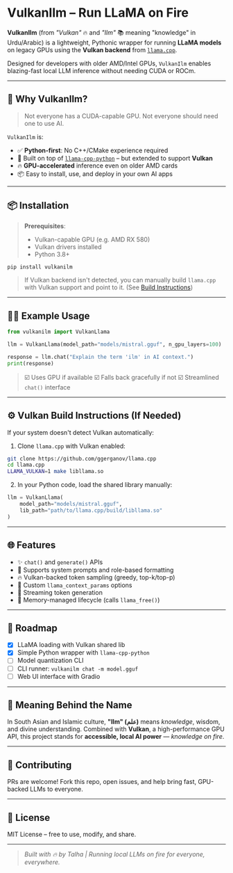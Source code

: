 # VulkanIlm – Run LLaMA on Fire

**VulkanIlm** (from _"Vulkan"_ 🔥 and _"Ilm"_ 📚 meaning "knowledge" in Urdu/Arabic) is a lightweight, Pythonic wrapper for running **LLaMA models** on legacy GPUs using the **Vulkan backend** from [`llama.cpp`](https://github.com/ggerganov/llama.cpp).

Designed for developers with older AMD/Intel GPUs, `VulkanIlm` enables blazing-fast local LLM inference without needing CUDA or ROCm.

---

## 🧠 Why VulkanIlm?

> Not everyone has a CUDA-capable GPU. Not everyone should need one to use AI.

`VulkanIlm` is:
- ✅ **Python-first**: No C++/CMake experience required
- 🧵 Built on top of [`llama-cpp-python`](https://github.com/abetlen/llama-cpp-python) – but extended to support **Vulkan**
- 🔥 **GPU-accelerated** inference even on older AMD cards
- 📦 Easy to install, use, and deploy in your own AI apps

---

## 📦 Installation

> **Prerequisites**:
> - Vulkan-capable GPU (e.g. AMD RX 580)
> - Vulkan drivers installed
> - Python 3.8+

```bash
pip install vulkanilm
````

> If Vulkan backend isn't detected, you can manually build `llama.cpp` with Vulkan support and point to it. (See [Build Instructions](#️-vulkan-build-instructions))

---

## 🧑‍💻 Example Usage

```python
from vulkanilm import VulkanLlama

llm = VulkanLlama(model_path="models/mistral.gguf", n_gpu_layers=100)

response = llm.chat("Explain the term 'ilm' in AI context.")
print(response)
```

> ☑️ Uses GPU if available
> ☑️ Falls back gracefully if not
> ☑️ Streamlined `chat()` interface

---

## ⚙️ Vulkan Build Instructions (If Needed)

If your system doesn't detect Vulkan automatically:

1. Clone `llama.cpp` with Vulkan enabled:

```bash
git clone https://github.com/ggerganov/llama.cpp
cd llama.cpp
LLAMA_VULKAN=1 make libllama.so
```

2. In your Python code, load the shared library manually:

```python
llm = VulkanLlama(
    model_path="models/mistral.gguf",
    lib_path="path/to/llama.cpp/build/libllama.so"
)
```

---

## 🌐 Features

* ✨ `chat()` and `generate()` APIs
* 💬 Supports system prompts and role-based formatting
* 🔥 Vulkan-backed token sampling (greedy, top-k/top-p)
* 🧠 Custom `llama_context_params` options
* 📜 Streaming token generation
* 🧹 Memory-managed lifecycle (calls `llama_free()`)

---

## 📍 Roadmap

* [x] LLaMA loading with Vulkan shared lib
* [x] Simple Python wrapper with `llama-cpp-python`
* [ ] Model quantization CLI
* [ ] CLI runner: `vulkanilm chat -m model.gguf`
* [ ] Web UI interface with Gradio

---

## 🧾 Meaning Behind the Name

In South Asian and Islamic culture, **"Ilm" (علم)** means *knowledge*, wisdom, and divine understanding.
Combined with **Vulkan**, a high-performance GPU API, this project stands for **accessible, local AI power** — *knowledge on fire*.

---

## 🙌 Contributing

PRs are welcome! Fork this repo, open issues, and help bring fast, GPU-backed LLMs to everyone.

---

## 📄 License

MIT License – free to use, modify, and share.

---

> *Built with 🔥 by Talha | Running local LLMs on fire for everyone, everywhere.*
